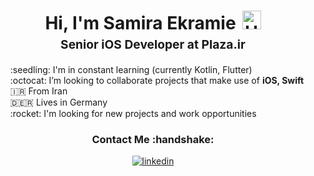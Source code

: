 <h1 style="text-align: center;margin-bottom: 5px;">Hi, I'm Samira Ekramie<img src="https://raw.githubusercontent.com/iampavangandhi/iampavangandhi/master/gifs/Hi.gif" alt="Hi" style="width: 30px;margin-left: 10px;"></h1>
<h3 style="font-size: 1.2rem; text-align: center;margin: 0 0 20px 0;">Senior iOS Developer at Plaza.ir</h3>
<ul style="list-style: none;">
<li>:seedling: I'm in constant learning (currently Kotlin, Flutter)</li>
<li>:octocat: I’m looking to collaborate projects that make use of <strong>iOS, Swift</strong></li>
<li>🇮🇷 From Iran</li>
<li>🇩🇪🇷 Lives in Germany</li>
<li>:rocket: I'm looking for new projects and work opportunities</li>
</ul>
<div align="center">
<h3>Contact Me :handshake:</h3>

<a href="https://www.linkedin.com/in/samiraekrami" target="_blank"><img src="https://img.shields.io/badge/-samiraekramie-blue?logo=linkedin&style=flat-square" alt="linkedin"></a>





<!--
**samirae/samirae** is a ✨ _special_ ✨ repository because its `README.md` (this file) appears on your GitHub profile.

Here are some ideas to get you started:

- 🔭 I’m currently working on ...
- 🌱 I’m currently learning ...
- 👯 I’m looking to collaborate on ...
- 🤔 I’m looking for help with ...
- 💬 Ask me about ...
- 📫 How to reach me: ...
- 😄 Pronouns: ...
- ⚡ Fun fact: ...
-->
